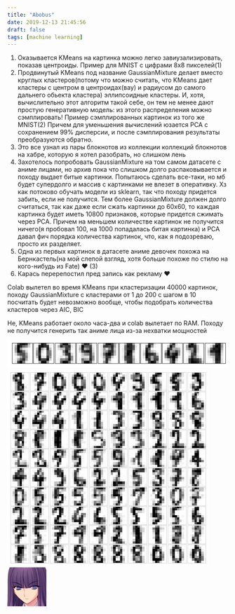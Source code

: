 ```yaml
---
title: "Abobus"
date: 2019-12-13 21:45:56
draft: false
tags: [machine learning]
---
```


1. Оказывается KMeans на картинка можно легко завиузализировать, показав центроиды. Пример для MNIST с цифрами 8x8 пикселей(1)
2. Продвинутый KMeans под название GaussianMixture делает вместо круглых кластеров(потому что можно считать, что KMeans дает кластеры с центром в центроидах(вау) и радиусом до самого дальнего обьекта кластера) эллипсоидные кластеры. И, хотя, вычислительно этот алгоритм такой себе, он тем не менее дают простую генеративную модель: из этого распределения можно сэмплировать! Пример сэмплированных картинок из того же MNIST(2) Причем для уменьшения вычислений юзается PCA с сохранением 99% дисперсии, и после сэмплирования результаты преобразуются обратно.
3. Это все узнал из пары блокнотов из коллекции коллекций блокнотов на хабре, которую я хотел разобрать, но слишком лень
4. Захотелось попробовать GaussianMixture на том самом датасете с аниме лицами, но архив пока что слишком долго распаковывается и походу выдает битые картинки. Попытаюсь сделать все-таки, но мб будет супердолго и массив с картинками не влезет в оперативку. Хз как потоково обучать модели из sklearn, так что походу придется забить, если не получится. Тем более GaussianMixture должен долго считаться, так как даже если сжать картинки до 60x60, то каждая картинка будет иметь 10800 признаков, которые придется сжимать через PCA. Причем на меньшем количестве картинок не получится ничего(я пробовал 100, на 1000 попадалась битая картинка) и PCA давал фич порядка количества картинок, что, как я подозреваю, просто их разделяет.
5. Одна из первых картинок в датасете аниме девочек похожа на Бернкастель(на мой слепой взгляд, хотя больше похоже по стилю на кого-нибудь из Fate) ❤ (3)
6. Карась перерепостил пред запись как рекламу ❤

Colab вылетел во время KMeans при кластеризации 40000 картинок, походу GaussianMixture с кластерами от 1 до 200 с шагом в 10 посчитать будет невозможно вообще, чтобы подобрать количества кластеров через AIC, BIC

Не, KMeans работает около часа-два и colab вылетает по RAM. Походу не получится генерить так аниме лица из-за нехватки мощностей

![](/img/vk/FaI6H7-O6C0.jpg)
![](/img/vk/XHgupPWR3Bs.jpg)
![](/img/vk/KwolaK1OUvk.jpg)
